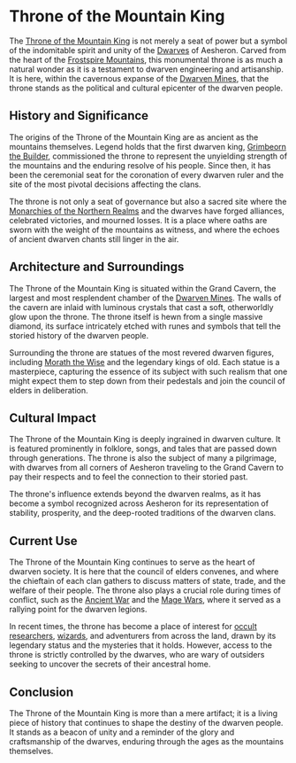 # Throne of the Mountain King

The [Throne of the Mountain King](Throne%20of%20the%20Mountain%20King.md) is not merely a seat of power but a symbol of the indomitable spirit and unity of the [Dwarves](Dwarves.md) of Aesheron. Carved from the heart of the [Frostspire Mountains](Frostspire%20Mountains.md), this monumental throne is as much a natural wonder as it is a testament to dwarven engineering and artisanship. It is here, within the cavernous expanse of the [Dwarven Mines](Dwarven%20Mines.md), that the throne stands as the political and cultural epicenter of the dwarven people.

## History and Significance

The origins of the Throne of the Mountain King are as ancient as the mountains themselves. Legend holds that the first dwarven king, [Grimbeorn the Builder](Grimbeorn%20the%20Builder.md), commissioned the throne to represent the unyielding strength of the mountains and the enduring resolve of his people. Since then, it has been the ceremonial seat for the coronation of every dwarven ruler and the site of the most pivotal decisions affecting the clans.

The throne is not only a seat of governance but also a sacred site where the [Monarchies of the Northern Realms](Monarchies%20of%20the%20Northern%20Realms.md) and the dwarves have forged alliances, celebrated victories, and mourned losses. It is a place where oaths are sworn with the weight of the mountains as witness, and where the echoes of ancient dwarven chants still linger in the air.

## Architecture and Surroundings

The Throne of the Mountain King is situated within the Grand Cavern, the largest and most resplendent chamber of the [Dwarven Mines](Dwarven%20Mines.md). The walls of the cavern are inlaid with luminous crystals that cast a soft, otherworldly glow upon the throne. The throne itself is hewn from a single massive diamond, its surface intricately etched with runes and symbols that tell the storied history of the dwarven people.

Surrounding the throne are statues of the most revered dwarven figures, including [Morath the Wise](Morath%20the%20Wise.md) and the legendary kings of old. Each statue is a masterpiece, capturing the essence of its subject with such realism that one might expect them to step down from their pedestals and join the council of elders in deliberation.

## Cultural Impact

The Throne of the Mountain King is deeply ingrained in dwarven culture. It is featured prominently in folklore, songs, and tales that are passed down through generations. The throne is also the subject of many a pilgrimage, with dwarves from all corners of Aesheron traveling to the Grand Cavern to pay their respects and to feel the connection to their storied past.

The throne's influence extends beyond the dwarven realms, as it has become a symbol recognized across Aesheron for its representation of stability, prosperity, and the deep-rooted traditions of the dwarven clans.

## Current Use

The Throne of the Mountain King continues to serve as the heart of dwarven society. It is here that the council of elders convenes, and where the chieftain of each clan gathers to discuss matters of state, trade, and the welfare of their people. The throne also plays a crucial role during times of conflict, such as the [Ancient War](Ancient%20War.md) and the [Mage Wars](Mage%20Wars.md), where it served as a rallying point for the dwarven legions.

In recent times, the throne has become a place of interest for [occult researchers](occult%20researchers.md), [wizards](wizards.md), and adventurers from across the land, drawn by its legendary status and the mysteries that it holds. However, access to the throne is strictly controlled by the dwarves, who are wary of outsiders seeking to uncover the secrets of their ancestral home.

## Conclusion

The Throne of the Mountain King is more than a mere artifact; it is a living piece of history that continues to shape the destiny of the dwarven people. It stands as a beacon of unity and a reminder of the glory and craftsmanship of the dwarves, enduring through the ages as the mountains themselves.
